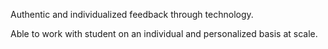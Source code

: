 Authentic and individualized feedback through technology. 

Able to work with student on an individual and personalized basis at scale. 